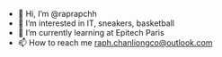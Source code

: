 - 👋 Hi, I’m @raprapchh
- 👀 I’m interested in IT, sneakers, basketball
- 🌱 I’m currently learning at Epitech Paris
- 📫 How to reach me raph.chanliongco@outlook.com

<!---
raprapchh/raprapchh is a ✨ special ✨ repository because its `README.md` (this file) appears on your GitHub profile.
You can click the Preview link to take a look at your changes.
--->
